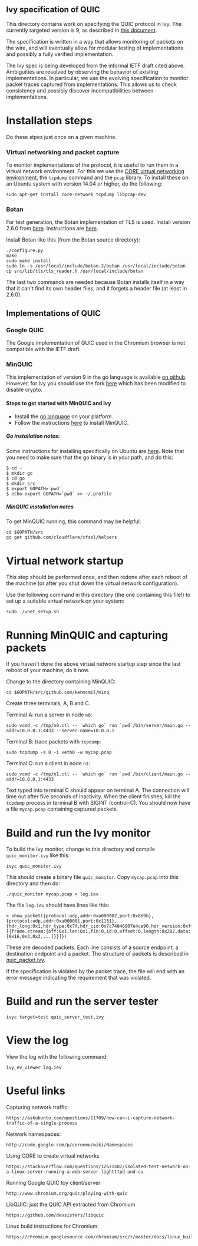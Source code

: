 Ivy specification of QUIC
-------------------------

This directory contains work on specifying the QUIC protocol in Ivy.
The currently targeted version is 9, as described in [this
document](https://tools.ietf.org/html/draft-ietf-quic-transport-09).

The specification is written in a way that allows monitoring of
packets on the wire, and will eventually allow for modular testing of
implementations and possibly a fully verified implementation.

The Ivy spec is being developed from the informal IETF draft cited
above. Ambiguities are resolved by observing the behavior of existing
implementations. In particular, we use the evolving specification to
monitor packet traces captured from implementations.  This allows us
to check consistency and possibly discover incompatibilities between
implementations.

Installation steps
==================

Do these stpes just once on a given machine.

### Virtual networking and packet capture

To monitor implementations of the protocol, it is useful to run them
in a virtual network environment. For this we use the [CORE virtual
networking
environment](https://www.nrl.navy.mil/itd/ncs/products/core), the
`tcpdump` command and the `pcap` library. To install these on an Ubuntu
system with version 14.04 or higher, do the following:

    sudo apt-get install core-network tcpdump libpcap-dev

### Botan

For test generation, the Botan implementation of TLS is used. Install
version 2.6.0 from [here](https://botan.randombit.net/releases/). Instructions
are [here](https://botan.randombit.net/).

Install Botan like this (from the Botan source directory):

    ./configure.py
    make
    sudo make install
    sudo ln -s /usr/local/include/botan-2/botan /usr/local/include/botan
    cp src/lib/tls/tls_reader.h /usr/local/include/botan

The last two commands are needed because Botan installs itself in a
way that it can't find its own header files, and it forgets a header
file (at least in 2.6.0).


Implementations of QUIC
-----------------------

### Google QUIC

The Google implementation of QUIC used in the Chromium browser is not
compatible with the IETF draft.

### MinQUIC

This implementation of version 9 in the go language is available [on
github](https://github.com/ekr/minq). However, for Ivy you should use
the fork [here](https://github.com/kenmcmil/minq) which has been
modified to disable crypto.

#### Steps to get started with MinQUIC and Ivy

- Install the [go language](https://golang.org/doc/install) on your platform.
- Follow the instructions [here](https://github.com/kenmcmil/minq) to install MinQUIC.

##### Go installation notes:

Some instructions for installing specifically on Ubuntu are [here](https://github.com/golang/go/wiki/Ubuntu). Note that you need to make sure that the go binary is in your path, and do this:

    $ cd ~
    $ mkdir go
    $ cd go
    $ mkdir src
    $ export GOPATH=`pwd`
    $ echo export GOPATH=`pwd` >> ~/.profile 

##### MinQUIC installation notes

To get MinQUIC running, this command may be helpful:

    cd $GOPATH/src
    go get github.com/cloudflare/cfssl/helpers

Virtual network startup
=======================

This step should be performed once, and then redone after each reboot
of the machine (or after you shut down the virtual network
configuration).

Use the following command in this directory (the one containing this
file!) to set up a suitable virtual network on your system:

    sudo ./vnet_setup.sh




Running MinQUIC and capturing packets
=====================================

If you haven't done the above virtual network startup step since the
last reboot of your machine, do it now.

Change to the directory containing MinQUIC:

    cd $GOPATH/src/github.com/kenmcmil/minq

Create three terminals, A, B and C.

Terminal A: run a server in node `n0`:
    
    sudo vcmd -c /tmp/n0.ctl -- `which go` run `pwd`/bin/server/main.go --addr=10.0.0.1:4433 --server-name=10.0.0.1

Terminal B: trace packets with `tcpdump`:

    sudo tcpdump -s 0 -i veth0 -w mycap.pcap

Terminal C: run a client in node `n1`:

    sudo vcmd -c /tmp/n1.ctl -- `which go` run `pwd`/bin/client/main.go --addr=10.0.0.1:4433

Text typed into terminal C should appear on terminal A. The connection
will time out after five seconds of inactivity. When the client
finishes, kill the `tcpdump` process in terminal B with SIGINT
(control-C). You should now have a file `mycap.pcap` containing
captured packets.

Build and run the Ivy monitor
=============================

To build the Ivy monitor, change to this directory and compile `quic_monitor.ivy` like this:

    ivyc quic_monitor.ivy

This should create a binary file `quic_monitor`. Copy `mycap.pcap` into this directory and then do:

    ./quic_monitor mycap.pcap > log.iev

The file `log.iev` should have lines like this:

    < show_packet({protocol:udp,addr:0xa000002,port:0x869b},{protocol:udp,addr:0xa000001,port:0x1151},{hdr_long:0x1,hdr_type:0x7f,hdr_cid:0x7c74846907e4ce90,hdr_version:0xff000009,hdr_pkt_num:0x3dee3059,payload:[{frame.stream:{off:0x1,len:0x1,fin:0,id:0,offset:0,length:0x282,data:[0x16,0x3,0x3,...]}}]})

These are decoded packets. Each line consists of a source endpoint, a
destination endpoint and a packet. The structure of packets is
described in [quic_packet.ivy](quic_packet.md).

If the specification is violated by the packet trace, the file will
end with an error message indicating the requirement that was
violated. 

Build and run the server tester
===============================

    ivyc target=test quic_server_test.ivy


View the log
============

View the log with the following command:

    ivy_ev_viewer log.iev

Useful links
============

Capturing network traffic:

    https://askubuntu.com/questions/11709/how-can-i-capture-network-traffic-of-a-single-process

Network namespaces:

    http://code.google.com/p/coreemu/wiki/Namespaces

Using CORE to create virtual networks

    https://stackoverflow.com/questions/12671587/isolated-test-network-on-a-linux-server-running-a-web-server-lightttpd-and-cu

Running Google QUIC toy client/server

    http://www.chromium.org/quic/playing-with-quic

LibQUIC: just the QUIC API extracted from Chromium

    https://github.com/devsisters/libquic

Linux build instructions for Chromium:

    https://chromium.googlesource.com/chromium/src/+/master/docs/linux_build_instructions.md

